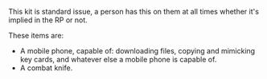 This kit is standard issue, a person has this on them at all times whether it's implied in the RP or not.

These items are:
- A mobile phone, capable of: downloading files, copying and mimicking key cards, and whatever else a mobile phone is capable of.
- A combat knife.